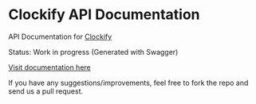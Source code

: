 # Clockify API Documentation

API Documentation for [Clockify](https://clockify.me)

Status: Work in progress (Generated with Swagger)

[Visit documentation here](https://clockify.github.io/clockify_api_docs/)

If you have any suggestions/improvements, feel free to fork the repo and send us a pull request.
